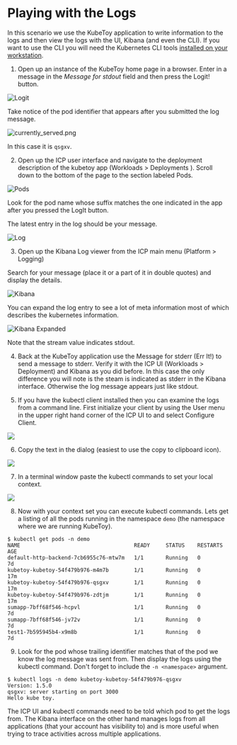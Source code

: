 # Playing with the Logs

In this scenario we use the KubeToy application to write information to the logs 
and then view the logs with the UI, Kibana (and even the CLI).  If you want to use
the CLI you will need the Kubernetes CLI tools [installed on your workstation](https://kubernetes.io/docs/tasks/tools/install-kubectl/).

1. Open up an instance of the KubeToy home page in a browser.  Enter in a message in the 
   *Message for stdout* field and then press the Logit! button.
   
![Logit](logit.png)

Take notice of the pod identifier that appears after you submitted the log message.

![currently_served.png](currently_served.png)

In this case it is ```qsgxv```.

2. Open up the ICP user interface and navigate to the deployment description of the 
kubetoy app (Workloads > Deployments ). Scroll down to the bottom of the page to 
the section labeled Pods.

![Pods](pods_logs.png)

Look for the pod name whose suffix matches the 
one indicated in the app after you pressed the LogIt button.

The latest entry in the log should be your message.

![Log](log_output.png)

3. Open up the Kibana Log viewer from the ICP main menu (Platform > Logging)

Search for your message (place it or a part of it in double quotes) and display the details.

![Kibana](kibana_hello1.png)

You can expand the log entry to see a lot of meta information most of which describes the kubernetes information.  

![Kibana Expanded](kibana_hello2.png)

Note that the stream value indicates stdout. 

4. Back at the KubeToy application use the Message for stderr (Err It!) to send a message to 
stderr.  Verify it with the ICP UI (Workloads > Deployment) and Kibana as you did before.  In this 
case the only difference you will note is the steam is indicated as stderr in the Kibana interface.
Otherwise the log message appears just like stdout.

5. If you have the kubectl client installed then you can examine the logs from a command 
line.  First initialize your client by using the User menu in the upper right hand corner of the ICP UI to and select Configure Client.

![](user_menu.png)

6. Copy the text in the dialog (easiest to use the copy to clipboard icon).

![](configure_client.png)

7. In a terminal window paste the kubectl commands to set your local context.

![](cli_context_set.png)

8. Now with your context set you can execute kubectl commands.  Lets get a listing of all 
the pods running in the namespace ```demo``` (the namespace where we are running KubeToy).

```
$ kubectl get pods -n demo
NAME                                    READY     STATUS    RESTARTS   AGE
default-http-backend-7cb6955c76-mtw7m   1/1       Running   0          7d
kubetoy-kubetoy-54f479b976-m4m7b        1/1       Running   0          17m
kubetoy-kubetoy-54f479b976-qsgxv        1/1       Running   0          17m
kubetoy-kubetoy-54f479b976-zdtjm        1/1       Running   0          17m
sumapp-7bff68f546-hcpvl                 1/1       Running   0          7d
sumapp-7bff68f546-jv72v                 1/1       Running   0          7d
test1-7b595945b4-x9m8b                  1/1       Running   0          7d
```

9. Look for the pod whose trailing identifier matches that of the pod we know the 
log message was sent from.  Then display the logs using the kubectl command.  Don't 
forget to include the ```-n <namespace>``` argument.

```
$ kubectl logs -n demo kubetoy-kubetoy-54f479b976-qsgxv
Version: 1.5.0
qsgxv: server starting on port 3000
Hello kube toy.
```

The ICP UI and kubectl commands need to be told which pod to get the logs from.  The Kibana interface on the other hand manages logs from all applications (that your account has visibility to) and is more useful when trying to trace activities across multiple applications.

